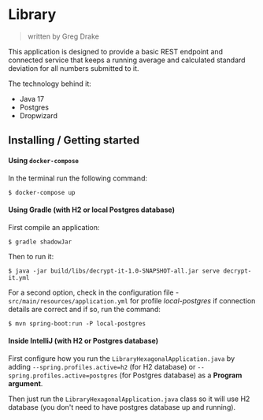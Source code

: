 # Library

> written by Greg Drake

This application is designed to provide a basic REST endpoint and connected service
that keeps a running average and calculated standard deviation for all numbers submitted to it.

The technology behind it:

* Java 17
* Postgres
* Dropwizard

## Installing / Getting started

#### Using `docker-compose`

In the terminal run the following command:

```console
$ docker-compose up
```

#### Using Gradle (with H2 or local Postgres database)

First compile an application:

```console
$ gradle shadowJar
```

Then to run it:

```console
$ java -jar build/libs/decrypt-it-1.0-SNAPSHOT-all.jar serve decrypt-it.yml
```

For a second option, check in the configuration file - `src/main/resources/application.yml` for profile *local-postgres*
if connection details are correct and if so, run the command:

```console
$ mvn spring-boot:run -P local-postgres
```

#### Inside IntelliJ (with H2 or Postgres database)

First configure how you run the `LibraryHexagonalApplication.java` by adding `--spring.profiles.active=h2` (for H2
database) or `--spring.profiles.active=postgres` (for Postgres database) as a **Program argument**.

Then just run the `LibraryHexagonalApplication.java` class so it will use H2 database (you don't need to have postgres
database up and running).
